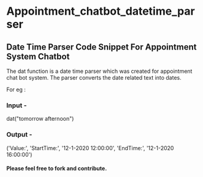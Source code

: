 # Appointment_chatbot_datetime_parser

## Date Time Parser Code Snippet For Appointment System Chatbot

The dat function is a date time parser which was created for appointment chat bot system. The parser converts the date related text into dates.

For eg :

### Input -

dat("tomorrow afternoon") 

### Output -

('Value:',
 'StartTime:',
 '12-1-2020 12:00:00',
 'EndTime:',
 '12-1-2020 16:00:00')
 
 ####  Please feel free to fork and contribute.
